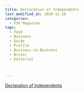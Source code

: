 ```yaml
---
title: Declaration of Independents
last_modified_at: 2020-11-29
categories:
  - FSR Magazine
tags:
  - Food
  - Business
  - Guide
  - Profile
  - Business-to-Business
  - Writer
  - Editorial 



---
```


[Declaration of Independents](http://www.omagdigital.com/publication/?i=506575&ver=html5&p=61)
